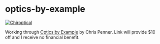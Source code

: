 # optics-by-example

[![Chiroptical](https://img.shields.io/badge/twitch.tv-chiroptical-purple?logo=twitch&style=for-the-badge)](https://twitch.tv/chiroptical)

Working through [Optics by Example](https://leanpub.com/optics-by-example/c/chiroptical) by Chris Penner. Link will provide $10 off and I receive no financial benefit.
